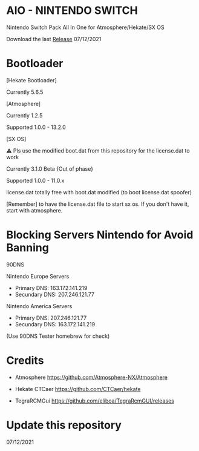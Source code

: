# AIO - NINTENDO SWITCH
Nintendo Switch Pack All In One for Atmosphere/Hekate/SX OS

Download the last [Release](https://github.com/ItsManueh/AIO-NS/releases/download/13.2.0-1.2.5/13.2.0.-.1.2.5.zip) 07/12/2021

# Bootloader

[Hekate Bootloader]

Currently 5.6.5


[Atmosphere]

Currently 1.2.5

Supported 1.0.0 - 13.2.0


[SX OS]

⚠️ Pls use the modified boot.dat from this repository for the license.dat to work

Currently 3.1.0 Beta {Out of phase}

Supported 1.0.0 - 11.0.x

license.dat totally free with boot.dat modified (to boot license.dat spoofer)

[Remember] to have the license.dat file to start sx os. 
  If you don't have it, start with atmosphere.
  

# Blocking Servers Nintendo for Avoid Banning

90DNS

Nintendo Europe Servers
  - Primary DNS: 163.172.141.219
  - Secundary DNS: 207.246.121.77

Nintendo America Servers
  - Primary DNS: 207.246.121.77
  - Secundary DNS: 163.172.141.219

(Use 90DNS Tester homebrew for check)

# Credits

- Atmosphere
  https://github.com/Atmosphere-NX/Atmosphere

- Hekate CTCaer
  https://github.com/CTCaer/hekate

- TegraRCMGui
  https://github.com/eliboa/TegraRcmGUI/releases

# Update this repository

07/12/2021
